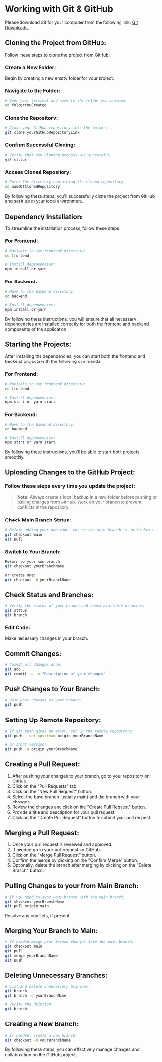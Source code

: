 # Working with Git & GitHub

Please download Git for your computer from the following link:
[Git Downloads.](https://git-scm.com/downloads)

## Cloning the Project from GitHub:

Follow these steps to clone the project from GitHub:

### Create a New Folder:

Begin by creating a new empty folder for your project.

### Navigate to the Folder:

```bash
# Open your terminal and move to the folder you created:
cd folderYouCreated
```  

### Clone the Repository:

```bash
# Clone your GitHub repository into the folder:
git clone yourGitHubRepositoryLink
```

### Confirm Successful Cloning:

```bash
# Verify that the cloning process was successful:
git status
```

### Access Cloned Repository:

```bash
# Enter the directory containing the cloned repository:
cd nameOfClonedRepository
``` 

By following these steps, you'll successfully clone the project from GitHub and set it up in your local environment.

## Dependency Installation:

To streamline the installation process, follow these steps:

### For Frontend:

```bash
# Navigate to the frontend directory:
cd frontend
```

```bash
# Install dependencies:
npm install or yarn
```

### For Backend:

```bash
# Move to the backend directory:
cd backend
```

```bash
# Install dependencies:
npm install or yarn 
```

By following these instructions, you will ensure that all necessary dependencies are installed correctly for both the frontend and backend components of the application.

## Starting the Projects:

After installing the dependencies, you can start both the frontend and backend projects with the following commands:

### For Frontend:

```bash
# Navigate to the frontend directory:
cd frontend
```

```bash
# Install dependencies:
npm start or yarn start
```

### For Backend:

```bash
# Move to the backend directory:
cd backend
```

```bash
# Install dependencies:
npm start or yarn start
```

By following these instructions, you'll be able to start both projects smoothly.

## Uploading Changes to the GitHub Project:

### Follow these steps every time you update the project:

>**Note:** Always create a local backup in a new folder before pushing or pulling changes from GitHub. Work on your branch to prevent conflicts in the repository.

### Check Main Branch Status:

```bash 
# Before adding your own code, ensure the main branch is up to date:
git checkout main
git pull
```

### Switch to Your Branch:

```bash    
Return to your own branch:
git checkout yourBranchName
```

```bash    
or create one:
git checkout -b yourBranchName
```

## Check Status and Branches:

```bash    
# Verify the status of your branch and check available branches:
git status
git branch
```   

### Edit Code:

Make necessary changes in your branch.

## Commit Changes:

```bash    
# Commit all changes once:
git add .
git commit -a -m "Description of your changes"
```    

## Push Changes to Your Branch:

```bash   
# Push your changes to your branch:
git push
```       

## Setting Up Remote Repository:

```bash
# If git push gives an error, set up the remote repository:
git push --set-upstream origin yourBranchName
```

```bash
# or short version:
git push -u origin yourBranchName
``` 

## Creating a Pull Request:

1. After pushing your changes to your branch, go to your repository on GitHub.
2. Click on the "Pull Requests" tab.
3. Click on the "New Pull Request" button.
4. Select the base branch (usually main) and the branch with your changes.
5. Review the changes and click on the "Create Pull Request" button.
6. Provide a title and description for your pull request.
7. Click on the "Create Pull Request" button to submit your pull request.

## Merging a Pull Request:

1. Once your pull request is reviewed and approved:
2. If needed go to your pull request on GitHub.
3. Click on the "Merge Pull Request" button.
4. Confirm the merge by clicking on the "Confirm Merge" button.
5. Optionally, delete the branch after merging by clicking on the "Delete Branch" button.

## Pulling Changes to your from Main Branch:

```bash
# If you need to sync your branch with the main branch:
git checkout yourBranchName
git pull origin main
``` 

Resolve any conflicts, if present.

## Merging Your Branch to Main:

```bash 
# If needed merge your branch changes into the main branch:
git checkout main
git pull
git merge yourBranchName
git push
```

## Deleting Unnecessary Branches:

```bash 
# List and delete unnecessary branches:
git branch
git branch -d yourBranchName
```

```bash  
# Verify the deletion:
git branch
``` 

## Creating a New Branch:

```bash 
# If needed, create a new branch:
git checkout -b yourBranchName
``` 

By following these steps, you can effectively manage changes and collaboration on the GitHub project.
